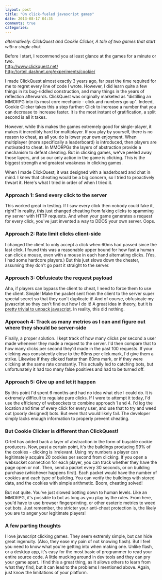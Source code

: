 ```yaml
---
layout: post
title: "On click-fueled javascript games"
date: 2013-08-17 04:35
comments: true
categories: 
---
```

*alternatively: ClickQuest and Cookie Clicker, A tale of two games that start with a single click*

Before I start, I recommend you at least glance at the games for a minute or two.  
<http://www.clickquest.net/>  
<http://orteil.dashnet.org/experiments/cookie/>

I made ClickQuest almost exactly 3 years ago, far past the time required for me to regret every line of code I wrote.
However, I did learn quite a few things in its bug-riddled construction, and many things in the years of reflection afterwards.
ClickQuest was originally marketed as "distilling an MMORPG into its most core mechanic - click and numbers go up".
Indeed, Cookie Clicker takes this a step further: Click to increase a number that you can decrease to increase faster.
It is the most instant of gratification, a split second is all it takes.

However, while this makes the games extremely good for single-player, it makes it incredibly hard for multiplayer.
If you play by yourself, there is no reason to cheat, as all you do is lower your own enjoyment.
When multiplayer (more specifically a leaderboard) is introduced, then players are motivated to cheat.
In MMORPGs the layers of abstraction provide a mechanism to defeat cheating.
But in clicking games, we've peeled away those layers, and so our only action in the game is clicking.
This is the biggest strength and greatest weakness in clicking games.

When I made ClickQuest, it was designed with a leaderboard and chat in mind.
I knew that cheating would be a big concern, so I tried to proactively thwart it.
Here's what I tried in order of when I tried it.

### Approach 1: Send every click to the server

This worked great in testing.
If I saw every click then nobody could fake it, right?
In reality, this just changed cheating from faking clicks to spamming my server with HTTP requests.
And when your game generates a request for every click, you've just invented a way to DDOS your own server.
Oops.

### Approach 2: Rate limit clicks client-side

I changed the client to only accept a click when 60ms had passed since the last click.
I found this was a reasonable upper bound for how fast a human can click a mouse, even with a mouse in each hand alternating clicks.
(Yes, I had some hardcore players.)
But this just slows down the cheater, assuming they don't go past it straight to the server.

### Approach 3: Obfusicate the request payload

Aha, if players can bypass the client to cheat, I need to force them to use the client.
Simple! Make the packet sent from the client to the server super special secret so that they can't duplicate it!
And of course, obfusicate my javascript so they can't find out how I do it!
A great idea in theory, but it is [pretty trivial to unpack javascript](http://jsbeautifier.org/).
In reality, this did nothing.

### Approach 4: Track as many metrics as I can and figure out where they should be server-side

Finally, a proper solution.
I kept track of how many clicks per second a user made whenever they made a request to the server.
I'd then compare that to how many clicks per second they'd made in the past 100 requests.
If your clicking was consistently close to the 60ms per click mark, I'd give them a strike.
Likewise if they clicked faster than 60ms mark, or if they were clicking at the same rate constantly.
This actually led to catching bots, but unfortunately it had too many false positives and had to be turned off.

### Approach 5: Give up and let it happen

By this point I'd spent 6 months and had no idea what else I could do.
It is extremely difficult to regulate pure clicks.
If I were to attempt it today, I'd use the efficiency of websockets to combine approach 1 and 4.
I'd log the location and time of every click for every user, and use that to try and weed out (poorly designed) bots.
But even that would likely fail.
The developer simply lacks enough information to properly prevent cheating.

### But Cookie Clicker is different than ClickQuest!

Orteil has added back a layer of abstraction in the form of buyable cookie producers.
Now, past a certain point, it's the buildings producing 99% of the cookies - clicking is irrelevant.
Using my numbers a player can legitimately acquire 20 cookies per second from clicking.
If you open a websocket connection for each player, you can track whether they have the page open or not.
Then, send a packet every 30 seconds, or on building purchase (whichever happens first).
Each packet would have the number of cookies and each type of building.
You can verify the buildings with stored data, and the cookies with simple arithmetic.
Boom, cheating solved!

But not quite.
You've just slowed botting down to human levels.
Like an MMORPG, it's possible to bot as long as you play by the rules.
From here, you'd have to use browser fingerprinting, or other esoteric metrics to weed out bots.
Just remember, the stricter your anti-cheat protection is, the likely you are to anger your legitimate players!

### A few parting thoughts

I love javascript clicking games.
They seem extremly simple, but can hide great ingenuity.
(Also, they ease my pain of not knowing flash).
But I feel you need to know what you're getting into when making one.
Unlike flash, or a desktop app, it's easy for the most basic of programmer to read your entire source code.
A little mucking around in dev tools and they can pry your game apart.
I find this a great thing, as it allows others to learn from what they find, but it can lead to the problems I mentioned above.
Again, just know the limitations of your platform.
